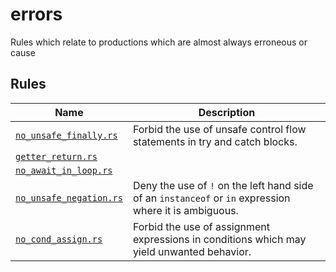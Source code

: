 <!--
 generated docs file, do not edit by hand, see xtask/docgen 
-->

# errors

 Rules which relate to productions which are almost always erroneous or cause
## Rules
| Name | Description |
| ---- | ----------- |
| [`no_unsafe_finally.rs`](../../rslint_core/src/groups/errors/no_unsafe_finally.rs) | Forbid the use of unsafe control flow statements in try and catch blocks. |
| [`getter_return.rs`](../../rslint_core/src/groups/errors/getter_return.rs) |  |
| [`no_await_in_loop.rs`](../../rslint_core/src/groups/errors/no_await_in_loop.rs) |  |
| [`no_unsafe_negation.rs`](../../rslint_core/src/groups/errors/no_unsafe_negation.rs) | Deny the use of `!` on the left hand side of an `instanceof` or `in` expression where it is ambiguous. |
| [`no_cond_assign.rs`](../../rslint_core/src/groups/errors/no_cond_assign.rs) | Forbid the use of assignment expressions in conditions which may yield unwanted behavior. |
